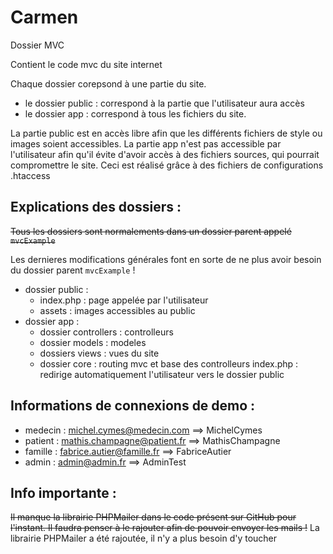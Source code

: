 # Carmen

Dossier MVC

Contient le code mvc du site internet

Chaque dossier corepsond à une partie du site.

- le dossier public : correspond à la partie que l'utilisateur aura accès
- le dossier app : correspond à tous les fichiers du site.

La partie public est en accès libre afin que les différents fichiers de style ou images soient accessibles.
La partie app n'est pas accessible par l'utilisateur afin qu'il évite d'avoir accès à des fichiers sources, qui pourrait compromettre le site.
Ceci est réalisé grâce à des fichiers de configurations .htaccess

## Explications des dossiers :

~~Tous les dossiers sont normalements dans un dossier parent appelé `mvcExample`~~

Les dernieres modifications générales font en sorte de ne plus avoir besoin du dossier parent `mvcExample` !

- dossier public :
  - index.php : page appelée par l'utilisateur
  - assets : images accessibles au public
- dossier app :
  - dossier controllers : controlleurs
  - dossier models : modeles
  - dossiers views : vues du site
  - dossier core : routing mvc et base des controlleurs 
index.php : redirige automatiquement l'utilisateur vers le dossier public

## Informations de connexions de demo :

- medecin : michel.cymes@medecin.com ==> MichelCymes
- patient : mathis.champagne@patient.fr ==> MathisChampagne
- famille : fabrice.autier@famille.fr ==> FabriceAutier
- admin : admin@admin.fr ==> AdminTest


## Info importante :

~~Il manque la librairie PHPMailer dans le code présent sur GitHub pour l'instant. Il faudra penser à le rajouter afin de pouvoir envoyer les mails !~~
La librairie PHPMailer a été rajoutée, il n'y a plus besoin d'y toucher
